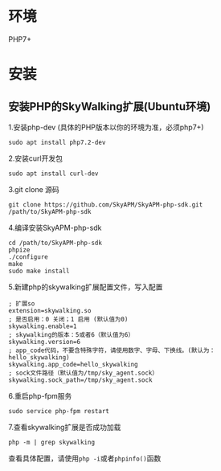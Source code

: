 # 环境

PHP7+


# 安装

## 安装PHP的SkyWalking扩展(Ubuntu环境)


1.安装php-dev (具体的PHP版本以你的环境为准，必须php7+)

```shell
sudo apt install php7.2-dev
```


2.安装curl开发包

```shell
sudo apt install curl-dev 
```


3.git clone 源码

```shell
git clone https://github.com/SkyAPM/SkyAPM-php-sdk.git /path/to/SkyAPM-php-sdk
```


4.编译安装SkyAPM-php-sdk

```shell
cd /path/to/SkyAPM-php-sdk
phpize
./configure
make
sudo make install
```


5.新建php的skywalking扩展配置文件，写入配置

```shell
; 扩展so
extension=skywalking.so
; 是否启用：0 关闭；1 启用 (默认值为0)
skywalking.enable=1
; skywalking的版本：5或者6（默认值为6）
skywalking.version=6
; app_code代码，不要含特殊字符，请使用数字、字母、下换线。(默认为：hello_skywalking)
skywalking.app_code=hello_skywalking
; sock文件路径（默认值为/tmp/sky_agent.sock）
skywalking.sock_path=/tmp/sky_agent.sock
```


6.重启php-fpm服务

```shell
sudo service php-fpm restart
```


7.查看skywalking扩展是否成功加载

```shell
php -m | grep skywalking
```

查看具体配置，请使用`php -i`或者`phpinfo()`函数

